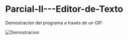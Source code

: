﻿# Parcial-II---Editor-de-Texto

Demostración del programa a través de un GIF:

![Demostracion](https://user-images.githubusercontent.com/62575153/166520440-c34c5e6b-57ed-4e0e-aa72-e4c08ad3d383.gif)
